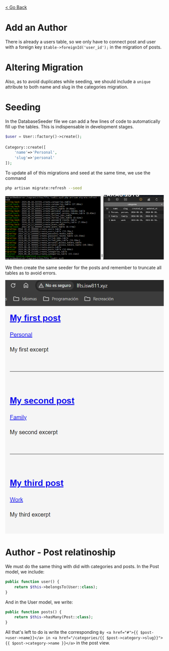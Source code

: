 [< Go Back](../README.md)

# Add an Author

There is already a users table, so we only have to connect post and user with a foreign key `$table->foreignId('user_id');` in the migration of posts.

# Altering Migration

Also, as to avoid duplicates while seeding, we should include a `unique` attribute to both name and slug in the categories migration.

# Seeding

In the DatabaseSeeder file we can add a few lines of code to automatically fill up the tables. This is indispensable in development stages.

```php
$user = User::factory()->create();

Category::create([
    'name'=>'Personal',
    'slug'=>'personal'
]);
```

To update all of this migrations and seed at the same time, we use the command

```bash
php artisan migrate:refresh --seed
```
![browser image](./images/image07.png)

We then create the same seeder for the posts and remember to truncate all tables as to avoid errors.

![browser image](./images/image08.png)

# Author - Post relatinoship

We must do the same thing with did with categories and posts.
In the Post model, we include:

```php
public function user() {
    return $this->belongsTo(User::class);
}
```

And in the User model, we write:

```php
public function posts() {
    return $this->hasMany(Post::class);
}
```

All that's left to do is write the corresponding `By <a href="#">{{ $post->user->name}}</a> in <a href="/categories/{{ $post->category->slug}}">{{ $post->category->name }}</a>` in the post view.